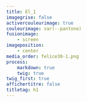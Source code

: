 ```yaml
---
title: El_1
imagegrise: false
activercouleurimage: true
couleurimage: var(--pantone)
fusionimage:
    - screen
imageposition:
    - center
media_order: felice30-1.png
process:
    markdown: true
    twig: true
twig_first: true
affichertitre: false
titletag: h1
---
```


